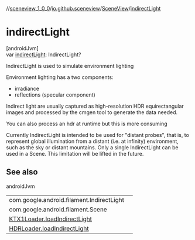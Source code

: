 //[sceneview_1_0_0](../../../index.md)/[io.github.sceneview](../index.md)/[SceneView](index.md)/[indirectLight](indirect-light.md)

# indirectLight

[androidJvm]\
var [indirectLight](indirect-light.md): IndirectLight?

IndirectLight is used to simulate environment lighting

Environment lighting has a two components:

- 
   irradiance
- 
   reflections (specular component)

Indirect light are usually captured as high-resolution HDR equirectangular images and processed by the cmgen tool to generate the data needed.

You can also process an hdr at runtime but this is more consuming

Currently IndirectLight is intended to be used for &quot;distant probes&quot;, that is, to represent global illumination from a distant (i.e. at infinity) environment, such as the sky or distant mountains. Only a single IndirectLight can be used in a Scene. This limitation will be lifted in the future.

## See also

androidJvm

| | |
|---|---|
| com.google.android.filament.IndirectLight |  |
| com.google.android.filament.Scene |  |
| [KTX1Loader.loadIndirectLight](../../io.github.sceneview.loaders/load-indirect-light.md) |  |
| [HDRLoader.loadIndirectLight](../../io.github.sceneview.loaders/load-indirect-light.md) |  |
